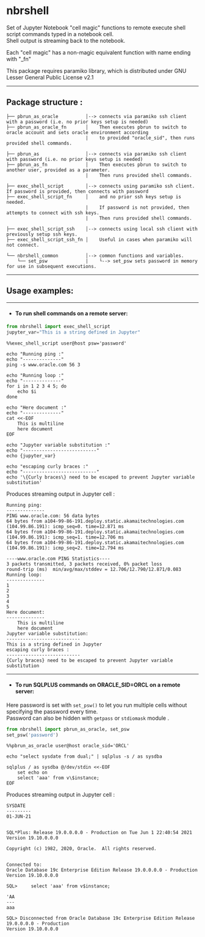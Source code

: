 # nbrshell
Set of Jupyter Notebook "cell magic" functions to remote execute shell script commands typed in a notebook cell.   
Shell output is streaming back to the notebook.   

Each "cell magic" has a non-magic equivalent function with name ending with "_fn"

This package requires paramiko library, which is distributed under GNU Lesser General Public License v2.1

---

## Package structure :

    ├── pbrun_as_oracle          │--> connects via paramiko ssh client with a password (i.e. no prior keys setup is needed)
    ├── pbrun_as_oracle_fn       │    Then executes pbrun to switch to oracle account and sets oracle environment according 
                                 |    to provided "oracle_sid", then runs provided shell commands.

    ├── pbrun_as                 │--> connects via paramiko ssh client with password (i.e. no prior keys setup is needed)
    ├── pbrun_as_fn              │    Then executes pbrun to switch to another user, provided as a parameter.
                                 |    Then runs provided shell commands.
    
    ├── exec_shell_script        │--> connects using paramiko ssh client. If password is provided, then connects with password
    ├── exec_shell_script_fn     │    and no prior ssh keys setup is needed.
                                 |    If password is not provided, then attempts to connect with ssh keys.
                                 |    Then runs provided shell commands.

    ├── exec_shell_script_ssh    │--> connects using local ssh client with previously setup ssh keys.
    ├── exec_shell_script_ssh_fn │    Useful in cases when paramiko will not connect.

    └── nbrshell_common          │--> common functions and variables.
        └── set_psw              |    └--> set_psw sets password in memory for use in subsequent executions.

---

## Usage examples:

---

- #### To run shell commands on a remote server:
```python
from nbrshell import exec_shell_script
jupyter_var="This is a string defined in Jupyter"
```
```shell
%%exec_shell_script user@host psw='password'

echo "Running ping :"
echo "--------------"
ping -s www.oracle.com 56 3

echo "Running loop :"
echo "--------------"
for i in 1 2 3 4 5; do
    echo $i
done

echo "Here document :"
echo "--------------"
cat <<-EOF
    This is multiline 
    here document
EOF

echo "Jupyter variable substitution :"
echo "---------------------------"
echo {jupyter_var}

echo "escaping curly braces :"
echo "---------------------------"
echo '\{Curly braces\} need to be escaped to prevent Jupyter variable substitution'
```

Produces streaming output in Jupyter cell :

```text
Running ping:
--------------
PING www.oracle.com: 56 data bytes
64 bytes from a104-99-86-191.deploy.static.akamaitechnologies.com (104.99.86.191): icmp_seq=0. time=12.871 ms
64 bytes from a104-99-86-191.deploy.static.akamaitechnologies.com (104.99.86.191): icmp_seq=1. time=12.706 ms
64 bytes from a104-99-86-191.deploy.static.akamaitechnologies.com (104.99.86.191): icmp_seq=2. time=12.794 ms

----www.oracle.com PING Statistics----
3 packets transmitted, 3 packets received, 0% packet loss
round-trip (ms)  min/avg/max/stddev = 12.706/12.790/12.871/0.083
Running loop:
--------------
1
2
3
4
5
Here document:
--------------
    This is multiline 
    here document
Jupyter variable substitution:
---------------------------
This is a string defined in Jupyter
escaping curly braces :
---------------------------
{Curly braces} need to be escaped to prevent Jupyter variable substitution
```

---

- #### To run SQLPLUS commands on ORACLE_SID=ORCL on a remote server:
Here password is set with `set_psw()` to let you run multiple cells without specifying the password every time.   
Password can also be hidden with `getpass` or `stdiomask` module .

```python
from nbrshell import pbrun_as_oracle, set_psw
set_psw('password')
```
```shell
%%pbrun_as_oracle user@host oracle_sid='ORCL'

echo "select sysdate from dual;" | sqlplus -s / as sysdba

sqlplus / as sysdba @/dev/stdin <<-EOF
    set echo on
    select 'aaa' from v\$instance;
EOF
```

Produces streaming output in Jupyter cell :

```text
SYSDATE
---------
01-JUN-21


SQL*Plus: Release 19.0.0.0.0 - Production on Tue Jun 1 22:40:54 2021
Version 19.10.0.0.0

Copyright (c) 1982, 2020, Oracle.  All rights reserved.


Connected to:
Oracle Database 19c Enterprise Edition Release 19.0.0.0.0 - Production
Version 19.10.0.0.0

SQL> 	 select 'aaa' from v$instance;

'AA
---
aaa

SQL> Disconnected from Oracle Database 19c Enterprise Edition Release 19.0.0.0.0 - Production
Version 19.10.0.0.0
```
